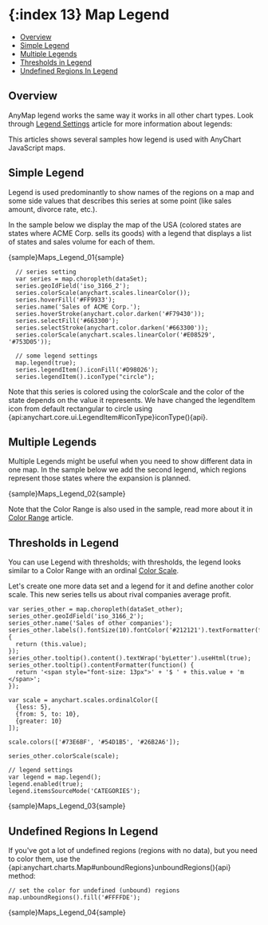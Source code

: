 {:index 13}
Map Legend
======================

* [Overview](#overview)
* [Simple Legend](#simple_legend)
* [Multiple Legends](#multiple_legends)
* [Thresholds in Legend](#thresholds_in_legend)
* [Undefined Regions In Legend](#undefined_regions_in_legend)

## Overview

AnyMap legend works the same way it works in all other chart types. Look through [Legend Settings](../Common_Settings/Legend) article for more information about legends:

This articles shows several samples how legend is used with AnyChart JavaScript maps.

## Simple Legend

Legend is used predominantly to show names of the regions on a map and some side values that describes this series at some point (like sales amount, divorce rate, etc.). 

In the sample below we display the map of the USA (colored states are states where ACME Corp. sells its goods) with a legend that displays a list of states and sales volume for each of them.

{sample}Maps\_Legend\_01{sample}

```
  // series setting
  var series = map.choropleth(dataSet);
  series.geoIdField('iso_3166_2');
  series.colorScale(anychart.scales.linearColor());
  series.hoverFill('#FF9933');
  series.name('Sales of ACME Corp.');
  series.hoverStroke(anychart.color.darken('#F79430'));
  series.selectFill('#663300');
  series.selectStroke(anychart.color.darken('#663300'));  
  series.colorScale(anychart.scales.linearColor('#E08529', '#753D05'));
    
  // some legend settings
  map.legend(true);
  series.legendItem().iconFill('#D98026');
  series.legendItem().iconType("circle");
```

Note that this series is colored using the colorScale and the color of the state depends on the value it represents. We have changed the legendItem icon from default rectangular to circle using {api:anychart.core.ui.LegendItem#iconType}iconType(){api}.


## Multiple Legends

Multiple Legends might be useful when you need to show different data in one map. In the sample below we add the second legend, which regions represent those states where the expansion is planned.

{sample}Maps\_Legend\_02{sample}

Note that the Color Range is also used in the sample, read more about it in [Color Range](ColorRange) article.

## Thresholds in Legend

You can use Legend with thresholds; with thresholds, the legend looks similar to a Color Range with an ordinal [Color Scale](Scales). 

Let's create one more data set and a legend for it and define another color scale. This new series tells us about rival companies average profit.

```
var series_other = map.choropleth(dataSet_other);
series_other.geoIdField('iso_3166_2');
series_other.name('Sales of other companies');
series_other.labels().fontSize(10).fontColor('#212121').textFormatter(function(){
  return (this.value);
});
series_other.tooltip().content().textWrap('byLetter').useHtml(true);
series_other.tooltip().contentFormatter(function() {
  return '<span style="font-size: 13px">' + '$ ' + this.value + 'm </span>';
});
  
var scale = anychart.scales.ordinalColor([
  {less: 5},
  {from: 5, to: 10},
  {greater: 10}
]);
    
scale.colors(['#73E6BF', '#54D1B5', '#26B2A6']);
    
series_other.colorScale(scale);
  
// legend settings
var legend = map.legend();
legend.enabled(true);
legend.itemsSourceMode('CATEGORIES');
```

{sample}Maps\_Legend\_03{sample}

## Undefined Regions In Legend

If you've got a lot of undefined regions (regions with no data), but you need to color them, use the {api:anychart.charts.Map#unboundRegions}unboundRegions(){api} method:

```
// set the color for undefined (unbound) regions
map.unboundRegions().fill('#FFFFDE');
```

{sample}Maps\_Legend\_04{sample}
